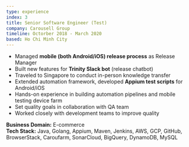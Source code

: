 ```yaml
---
type: experience
index: 3
title: Senior Software Engineer (Test)
company: Carousell Group
timeline: Octorber 2018 - March 2020
based: Ho Chi Minh City
---
```


- Managed **mobile (both Android/iOS) release process** as Release Manager
- Built new features for **Trinity Slack bot** (release chatbot)
- Traveled to Singapore to conduct in-person knowledge transfer
- Extended automation framework, developed **Appium test scripts** for Android/iOS
- Hands-on experience in building automation pipelines and mobile testing device farm  
- Set quality goals in collaboration with QA team
- Worked closely with development teams to improve quality  

**Business Domain:** E-commerce  
**Tech Stack:** Java, Golang, Appium, Maven, Jenkins, AWS, GCP, GitHub, BrowserStack, Caroufarm, SonarCloud, BigQuery, DynamoDB, MySQL
